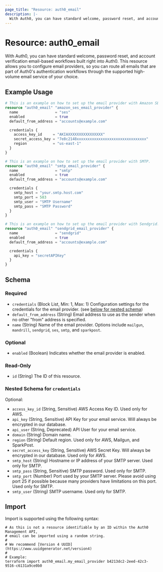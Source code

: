 ```yaml
---
page_title: "Resource: auth0_email"
description: |-
  With Auth0, you can have standard welcome, password reset, and account verification email-based workflows built right into Auth0. This resource allows you to configure email providers, so you can route all emails that are part of Auth0's authentication workflows through the supported high-volume email service of your choice.
---
```


# Resource: auth0_email

With Auth0, you can have standard welcome, password reset, and account verification email-based workflows built right into Auth0. This resource allows you to configure email providers, so you can route all emails that are part of Auth0's authentication workflows through the supported high-volume email service of your choice.

## Example Usage

```terraform
# This is an example on how to set up the email provider with Amazon SES.
resource "auth0_email" "amazon_ses_email_provider" {
  name                 = "ses"
  enabled              = true
  default_from_address = "accounts@example.com"

  credentials {
    access_key_id     = "AKIAXXXXXXXXXXXXXXXX"
    secret_access_key = "7e8c2148xxxxxxxxxxxxxxxxxxxxxxxxxxxxxxxx"
    region            = "us-east-1"
  }
}

# This is an example on how to set up the email provider with SMTP.
resource "auth0_email" "smtp_email_provider" {
  name                 = "smtp"
  enabled              = true
  default_from_address = "accounts@example.com"

  credentials {
    smtp_host = "your.smtp.host.com"
    smtp_port = 583
    smtp_user = "SMTP Username"
    smtp_pass = "SMTP Password"
  }
}

# This is an example on how to set up the email provider with Sendgrid.
resource "auth0_email" "sendgrid_email_provider" {
  name                 = "sendgrid"
  enabled              = true
  default_from_address = "accounts@example.com"

  credentials {
    api_key = "secretAPIKey"
  }
}
```

<!-- schema generated by tfplugindocs -->
## Schema

### Required

- `credentials` (Block List, Min: 1, Max: 1) Configuration settings for the credentials for the email provider. (see [below for nested schema](#nestedblock--credentials))
- `default_from_address` (String) Email address to use as the sender when no other "from" address is specified.
- `name` (String) Name of the email provider. Options include `mailgun`, `mandrill`, `sendgrid`, `ses`, `smtp`, and `sparkpost`.

### Optional

- `enabled` (Boolean) Indicates whether the email provider is enabled.

### Read-Only

- `id` (String) The ID of this resource.

<a id="nestedblock--credentials"></a>
### Nested Schema for `credentials`

Optional:

- `access_key_id` (String, Sensitive) AWS Access Key ID. Used only for AWS.
- `api_key` (String, Sensitive) API Key for your email service. Will always be encrypted in our database.
- `api_user` (String, Deprecated) API User for your email service.
- `domain` (String) Domain name.
- `region` (String) Default region. Used only for AWS, Mailgun, and SparkPost.
- `secret_access_key` (String, Sensitive) AWS Secret Key. Will always be encrypted in our database. Used only for AWS.
- `smtp_host` (String) Hostname or IP address of your SMTP server. Used only for SMTP.
- `smtp_pass` (String, Sensitive) SMTP password. Used only for SMTP.
- `smtp_port` (Number) Port used by your SMTP server. Please avoid using port 25 if possible because many providers have limitations on this port. Used only for SMTP.
- `smtp_user` (String) SMTP username. Used only for SMTP.

## Import

Import is supported using the following syntax:

```shell
# As this is not a resource identifiable by an ID within the Auth0 Management API,
# email can be imported using a random string.
#
# We recommend [Version 4 UUID](https://www.uuidgenerator.net/version4)
#
# Example:
terraform import auth0_email.my_email_provider b4213dc2-2eed-42c3-9516-c6131a9ce0b0
```
